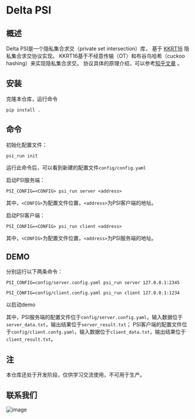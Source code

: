 # Delta PSI

## 概述

Delta PSI是一个隐私集合求交（private set intersection）库，
基于
[KKRT16](https://eprint.iacr.org/2016/799) 
隐私集合求交协议实现。
KKRT16基于不经意传输（OT）和布谷鸟哈希（cuckoo hashing）来实现隐私集合求交。
协议具体的原理介绍，可以参考[知乎文章](https://zhuanlan.zhihu.com/p/367477035) 。

## 安装 

克隆本仓库，运行命令

```
pip install .
```

## 命令

初始化配置文件：

```
psi_run init
```

运行此命令后，可以看到新建的配置文件`config/config.yaml`

启动PSI服务端：

```
PSI_CONFIG=<CONFIG> psi_run server <address>
```

其中，`<CONFIG>`为配置文件位置，`<address>`为PSI客户端的地址。

启动PSI客户端：

```
PSI_CONFIG=<CONFIG> psi_run client <address>
```

其中，`<CONFIG>`为配置文件位置，`<address>`为PSI服务端的地址。


## DEMO

分别运行以下两条命令：

```
PSI_CONFIG=config/server.config.yaml psi_run server 127.0.0.1:2345
```

```
PSI_CONFIG=config/client.config.yaml psi_run client 127.0.0.1:1234
```

以启动demo

其中，PSI服务端的配置文件位于`config/server.config.yaml`，输入数据位于`server_data.txt`，输出结果位于`server_result.txt`；
PSI客户端的配置文件位于`config/client.confg.yaml`，输入数据位于`client_data.txt`，输出结果位于`client_result.txt`。

## 注

本仓库还处于开发阶段，仅供学习交流使用，不可用于生产。

## 联系我们

![image](https://github.com/delta-mpc/python-psi/blob/master/img/qr_code.png)